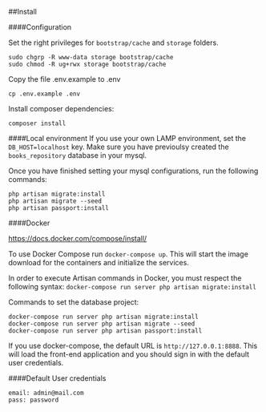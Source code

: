 ##Install

####Configuration

Set the right privileges for `bootstrap/cache` and `storage` folders.

```
sudo chgrp -R www-data storage bootstrap/cache
sudo chmod -R ug+rwx storage bootstrap/cache
```

Copy the file .env.example to .env
```
cp .env.example .env
```

Install composer dependencies:
```
composer install
```

####Local environment
If you use your own LAMP environment, set the `DB_HOST=localhost` key. Make sure you have previoulsy created the `books_repository` database in your mysql.

Once you have finished setting your mysql configurations, run the following commands:
```
php artisan migrate:install
php artisan migrate --seed
php artisan passport:install
```

####Docker

https://docs.docker.com/compose/install/

To use Docker Compose run `docker-compose up`. This will start the image download for the containers and initialize the services.

In order to execute Artisan commands in Docker, you must respect the following syntax: `docker-compose run server php artisan migrate:install`

Commands to set the database project:
```
docker-compose run server php artisan migrate:install
docker-compose run server php artisan migrate --seed
docker-compose run server php artisan passport:install
```

If you use docker-compose, the default URL is `http://127.0.0.1:8888`. This will load the front-end application and you should sign in with the default user credentials.

####Default User credentials

```
email: admin@mail.com
pass: password
```
